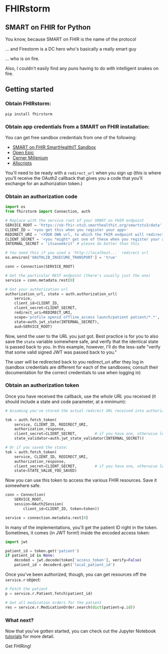 # FHIRstorm

## SMART on FHIR for Python

You know, because SMART on FHIR is the name of the protocol

... and Firestorm is a DC hero who's basically a really smart guy

... who is on fire.

Also, I couldn't easily find any puns having to do with intelligent snakes
on fire.

## Getting started

### Obtain FHIRstorm:

```
pip install fhirstorm
```

### Obtain app credentials from a SMART on FHIR installation:

You can get free sandbox credentials from one of the following:

- [SMART on FHIR SmartHealthIT Sandbox][smarthealthit]
- [Open Epic][epic]
- [Cerner Millenium][cerner]
- [Allscripts][allscripts]

[smarthealthit]: http://docs.smarthealthit.org/
[epic]: https://open.epic.com/
[cerner]: http://fhir.cerner.com/millennium/dstu2/
[allscripts]: https://developer.allscripts.com/

You'll need to be ready with a `redirect_url` when you sign up (this
is where you'll receive the OAuth2 callback that gives you a code that
you'll exchange for an authorization token.)

### Obtain an authorization code

```python
import os
from fhirstorm import Connection, auth

# Replace with the service root of your SMART on FHIR endpoint
SERVICE_ROOT = 'https://sb-fhir-stu3.smarthealthit.org/smartstu3/data'
CLIENT_ID = '<you get this when you register your app>'
REDIRECT_URI = '<YOUR OWN url, to which the FHIR endpoint will redirect the user>'
CLIENT_SECRET = '<you *might* get one of these when you register your app>'
INTERNAL_SECRET = 'itsaseekrit' # please do better than this

# You need this if you used a `http://localhost...` redirect url
os.environ['OAUTHLIB_INSECURE_TRANSPORT'] = 'true'

conn = Connection(SERVICE_ROOT)

# Get the particular REST endpoint (there's usually just the one)
service = conn.metadata.rest[0]

# Get your authorization url
authorization_url, state = auth.authorization_url(
    service,
    client_id=CLIENT_ID,
    client_secret=CLIENT_SECRET,
    redirect_uri=REDIRECT_URI,
    scope='profile openid offline_access launch/patient patient/*.*',
    state=auth.jwt_state(INTERNAL_SECRET),
    aud=SERVICE_ROOT)
```

Now, send the user to the URL you just got.
Best practice is for you to also save the `state` variable somewhere safe, and
verify that the identical state is passed back to you.
In this example, however, I'll do the less-safe "verify that some valid signed
JWT was passed back to you."

The user will be redirected back to you redirect_uri after they log in (sandbox
credentials are different for each of the sandboxes; consult their documentation
for the correct credentials to use when logging in)

### Obtain an authorization token

Once you have received the callback, use the *whole URL* you received (it should include
a state and code parameter, at a minimum):

```python
# Assuming you've stored the actual redirect URL received into authorization response...

tok = auth.fetch_token(
    service, CLIENT_ID, REDIRECT_URI,
    authorization_response,
    client_secret=CLIENT_SECRET,        # if you have one, otherwise leave it off
    state_validator=auth.jwt_state_validator(INTERNAL_SECRET))

# Or if you saved the state:
tok = auth.fetch_token(
    service, CLIENT_ID, REDIRECT_URI,
    authorization_response,
    client_secret=CLIENT_SECRET,        # if you have one, otherwise leave it off
    state=STATE_VALUE_YOU_SAVED)

```

Now you can use this token to access the various FHIR resources. Save it somewhere safe.

```python
conn = Connection(
    SERVICE_ROOT,
    session=OAuth2Session(
        client_id=CLIENT_ID, token=token))

service = connection.metadata.rest[0]
```

In many of the implementations, you'll get the patient ID right in the token. Sometimes, it
comes (in JWT form!) inside the encoded access token:

```python
import jwt

patient_id = token.get('patient')
if patient_id is None:
    decoded = jwt.decode(token['access_token'], verify=False)
    patient_id = decoderd.get('local_patient_id')
```

Once you've been authorized, though, you can get resources off the `service.r` object:

```python
# Fetch the patient
p = service.r.Patient.fetch(patient_id)

# Get all medication orders for the patient
res = service.r.MedicationOrder.search(dict(patient=p.id))

```

### What next?

Now that you've gotten started, you can check out the Jupyter Notebook [tutorials][tutorials] for more detail.

Get FHIRing!

[tutorials]: ./notebooks

